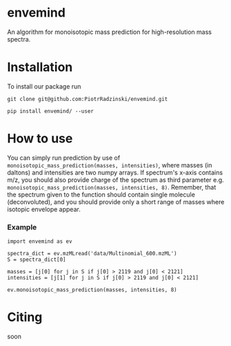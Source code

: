 # envemind
An algorithm for monoisotopic mass prediction for high-resolution mass spectra.

# Installation
To install our package run
```
git clone git@github.com:PiotrRadzinski/envemind.git
```
```
pip install envemind/ --user
```

# How to use
You can simply run prediction by use of `monoisotopic_mass_prediction(masses, intensities)`, where masses (in daltons) and intensities are two numpy arrays. If spectrum's x-axis contains m/z, you should also provide charge of the spectrum as third parameter e.g. `monoisotopic_mass_prediction(masses, intensities, 8)`. Remember, that the spectrum given to the function should contain single molecule (deconvoluted), and you should provide only a short range of masses where isotopic envelope appear.

### Example
```
import envemind as ev

spectra_dict = ev.mzMLread('data/Multinomial_600.mzML')
S = spectra_dict[0]

masses = [j[0] for j in S if j[0] > 2119 and j[0] < 2121]
intensities = [j[1] for j in S if j[0] > 2119 and j[0] < 2121]

ev.monoisotopic_mass_prediction(masses, intensities, 8)
```

# Citing
soon
